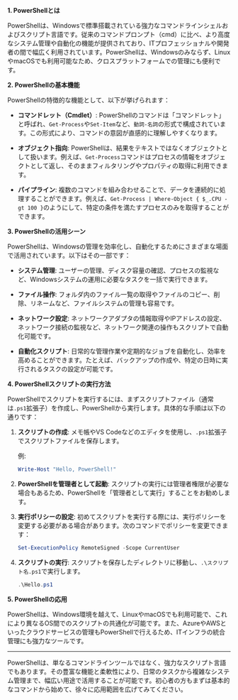
**1. PowerShellとは**

PowerShellは、Windowsで標準搭載されている強力なコマンドラインシェルおよびスクリプト言語です。従来のコマンドプロンプト（cmd）に比べ、より高度なシステム管理や自動化の機能が提供されており、ITプロフェッショナルや開発者の間で幅広く利用されています。PowerShellは、Windowsのみならず、LinuxやmacOSでも利用可能なため、クロスプラットフォームでの管理にも便利です。

**2. PowerShellの基本機能**

PowerShellの特徴的な機能として、以下が挙げられます：

- **コマンドレット（Cmdlet）**: PowerShellのコマンドは「コマンドレット」と呼ばれ、`Get-Process`や`Set-Item`など、`動詞-名詞`の形式で構成されています。この形式により、コマンドの意図が直感的に理解しやすくなります。

- **オブジェクト指向**: PowerShellは、結果をテキストではなくオブジェクトとして扱います。例えば、`Get-Process`コマンドはプロセスの情報をオブジェクトとして返し、そのままフィルタリングやプロパティの取得に利用できます。

- **パイプライン**: 複数のコマンドを組み合わせることで、データを連続的に処理することができます。例えば、`Get-Process | Where-Object { $_.CPU -gt 100 }`のようにして、特定の条件を満たすプロセスのみを取得することができます。

**3. PowerShellの活用シーン**

PowerShellは、Windowsの管理を効率化し、自動化するためにさまざまな場面で活用されています。以下はその一部です：

- **システム管理**: ユーザーの管理、ディスク容量の確認、プロセスの監視など、Windowsシステムの運用に必要なタスクを一括で実行できます。

- **ファイル操作**: フォルダ内のファイル一覧の取得やファイルのコピー、削除、リネームなど、ファイルシステムの管理も容易です。

- **ネットワーク設定**: ネットワークアダプタの情報取得やIPアドレスの設定、ネットワーク接続の監視など、ネットワーク関連の操作もスクリプトで自動化可能です。

- **自動化スクリプト**: 日常的な管理作業や定期的なジョブを自動化し、効率を高めることができます。たとえば、バックアップの作成や、特定の日時に実行されるタスクの設定が可能です。

**4. PowerShellスクリプトの実行方法**

PowerShellでスクリプトを実行するには、まずスクリプトファイル（通常は`.ps1`拡張子）を作成し、PowerShellから実行します。具体的な手順は以下の通りです：

1. **スクリプトの作成**: メモ帳やVS Codeなどのエディタを使用し、`.ps1`拡張子でスクリプトファイルを保存します。
   
   例:
   ```powershell
   Write-Host "Hello, PowerShell!"
   ```

2. **PowerShellを管理者として起動**: スクリプトの実行には管理者権限が必要な場合もあるため、PowerShellを「管理者として実行」することをお勧めします。

3. **実行ポリシーの設定**: 初めてスクリプトを実行する際には、実行ポリシーを変更する必要がある場合があります。次のコマンドでポリシーを変更できます：

   ```powershell
   Set-ExecutionPolicy RemoteSigned -Scope CurrentUser
   ```

4. **スクリプトの実行**: スクリプトを保存したディレクトリに移動し、`.\スクリプト名.ps1`で実行します。

   ```powershell
   .\Hello.ps1
   ```

**5. PowerShellの応用**

PowerShellは、Windows環境を越えて、LinuxやmacOSでも利用可能で、これにより異なるOS間でのスクリプトの共通化が可能です。また、AzureやAWSといったクラウドサービスの管理もPowerShellで行えるため、ITインフラの統合管理にも強力なツールです。

---

PowerShellは、単なるコマンドラインツールではなく、強力なスクリプト言語でもあります。その豊富な機能と柔軟性により、日常のタスクから複雑なシステム管理まで、幅広い用途で活用することが可能です。初心者の方もまずは基本的なコマンドから始めて、徐々に応用範囲を広げてみてください。